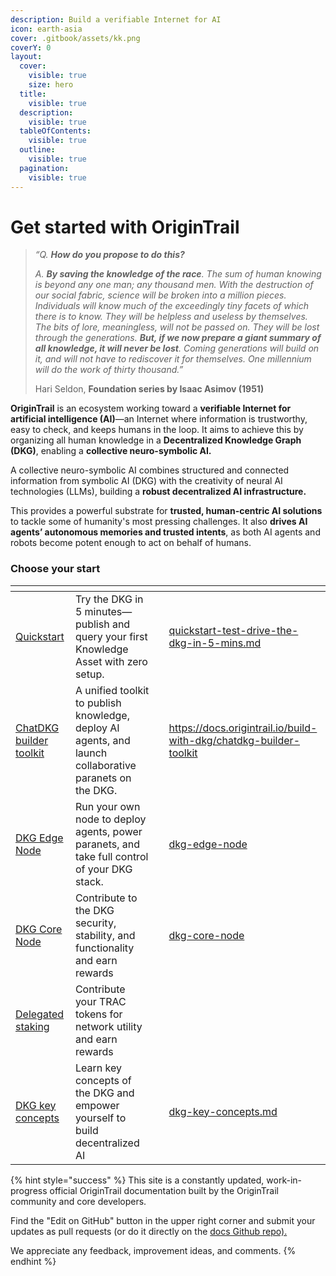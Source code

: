 ```yaml
---
description: Build a verifiable Internet for AI
icon: earth-asia
cover: .gitbook/assets/kk.png
coverY: 0
layout:
  cover:
    visible: true
    size: hero
  title:
    visible: true
  description:
    visible: true
  tableOfContents:
    visible: true
  outline:
    visible: true
  pagination:
    visible: true
---
```


# Get started with OriginTrail

> _“Q. **How do you propose to do this?**_
>
> _A. **By saving the knowledge of the race**. The sum of human knowing is beyond any one man; any thousand men. With the destruction of our social fabric, science will be broken into a million pieces. Individuals will know much of the exceedingly tiny facets of which there is to know. They will be helpless and useless by themselves. The bits of lore, meaningless, will not be passed on. They will be lost through the generations. **But, if we now prepare a giant summary of all knowledge, it will never be lost**. Coming generations will build on it, and will not have to rediscover it for themselves. One millennium will do the work of thirty thousand.”_
>
> Hari Seldon, **Foundation series by Isaac Asimov (1951)**

**OriginTrail** is an ecosystem working toward a **verifiable Internet for artificial intelligence (AI)**—an Internet where information is trustworthy, easy to check, and keeps humans in the loop. It aims to achieve this by organizing all human knowledge in a **Decentralized Knowledge Graph (DKG)**, enabling a **collective neuro-symbolic AI.** &#x20;

A collective neuro-symbolic AI combines structured and connected information from symbolic AI (DKG) with the creativity of neural AI technologies (LLMs), building a **robust decentralized AI infrastructure.**&#x20;

This provides a powerful substrate for **trusted, human-centric AI solutions** to tackle some of humanity's most pressing challenges. It also **drives AI agents’ autonomous memories and trusted intents**, as both AI agents and robots become potent enough to act on behalf of humans.&#x20;

### Choose your start

<table data-view="cards"><thead><tr><th></th><th></th><th data-hidden data-card-cover data-type="files"></th><th data-hidden data-card-target data-type="content-ref"></th></tr></thead><tbody><tr><td><a href="build-with-dkg/quickstart-test-drive-the-dkg-in-5-mins.md">Quickstart</a></td><td>Try the DKG in 5 minutes—publish and query your first Knowledge Asset with zero setup.</td><td></td><td><a href="build-with-dkg/quickstart-test-drive-the-dkg-in-5-mins.md">quickstart-test-drive-the-dkg-in-5-mins.md</a></td></tr><tr><td><a href="https://docs.origintrail.io/build-with-dkg/chatdkg-builder-toolkit">ChatDKG builder toolkit</a></td><td>A unified toolkit to publish knowledge, deploy AI agents, and launch collaborative paranets on the DKG.</td><td></td><td><a href="https://docs.origintrail.io/build-with-dkg/chatdkg-builder-toolkit">https://docs.origintrail.io/build-with-dkg/chatdkg-builder-toolkit</a></td></tr><tr><td><a href="build-with-dkg/dkg-edge-node/">DKG Edge Node</a></td><td>Run your own node to deploy agents, power paranets, and take full control of your DKG stack.</td><td></td><td><a href="build-with-dkg/dkg-edge-node/">dkg-edge-node</a></td></tr><tr><td><a href="build-with-dkg/dkg-core-node/">DKG Core Node</a></td><td>Contribute to the DKG security, stability, and functionality and earn rewards</td><td></td><td><a href="build-with-dkg/dkg-core-node/">dkg-core-node</a></td></tr><tr><td><a href="dkg-v6-previous-version/delegated-staking/">Delegated staking</a></td><td>Contribute your TRAC tokens for network utility and earn rewards</td><td></td><td></td></tr><tr><td><a href="key-concepts/dkg-key-concepts.md">DKG key concepts </a></td><td>Learn key concepts of the DKG and empower yourself to build decentralized AI</td><td></td><td><a href="key-concepts/dkg-key-concepts.md">dkg-key-concepts.md</a></td></tr></tbody></table>



{% hint style="success" %}
This site is a constantly updated, work-in-progress official OriginTrail documentation built by the OriginTrail community and core developers.&#x20;

Find the "Edit on GitHub" button in the upper right corner and submit your updates as pull requests (or do it directly on the [docs Github repo).](https://github.com/OriginTrail/dkg-docs)&#x20;

We appreciate any feedback, improvement ideas, and comments.
{% endhint %}

